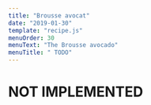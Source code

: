 ```yaml
---
title: "Brousse avocat"
date: "2019-01-30"
template: "recipe.js"
menuOrder: 30
menuText: "The Brousse avocado"
menuTitle: " TODO"
---
```

# NOT IMPLEMENTED
